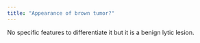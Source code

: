 ```yaml
---
title: "Appearance of brown tumor?"
---
```

No specific features to differentiate it but it is a benign lytic lesion.

